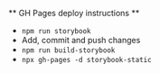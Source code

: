 ** GH Pages deploy instructions **

- `npm run storybook`
- Add, commit and push changes
- `npm run build-storybook`
- `npx gh-pages -d storybook-static`
